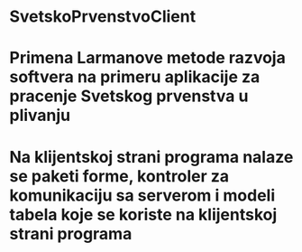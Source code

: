 # SvetskoPrvenstvoClient
# Primena Larmanove metode razvoja softvera na primeru aplikacije za pracenje Svetskog prvenstva u plivanju
# Na klijentskoj strani programa nalaze se paketi forme, kontroler za komunikaciju sa serverom i modeli tabela koje se koriste na klijentskoj strani programa
